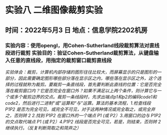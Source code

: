 # 实验八 二维图像裁剪实验
## 时间：2022年5月3 日  地点：信息学院2202机房
### 实验内容：使用opengl，用Cohen-Sutherland线段裁剪算法对直线段进行裁剪  实验目的：验证Cohen-Sutherland裁剪算法，从键盘输入任意的直线段，用指定的裁剪窗口裁剪直线段




_实验体会：裁剪，计算机内部存储的图形往往比较大，而屏幕显示的只是图形的一部分，因此需要确定图形哪些部分落在显示区之内，哪些落在显示区之外，这个选择的过程就称为裁剪。要裁剪一条直线段，首先要判断此直线的位置：它是否完全落在裁剪窗口内？它是否完全在窗口外？如果不满足以上两个条件，则计算它与一个或多个裁剪边界的交点。裁剪一条线段时，先求出端点p1和p2的编码code1和code2，然后进行二进制“或”运算和“与”运算。算法的基本流程，1.检查线段 P1P2 是否为完全可见，或完全不可见，对于这两种情况或完全取之，或完全弃之，否则转 2  2.找到 P1P2 在窗口外的一个端点 P1 (或 P2）3.用窗口的边与 P1P2 的交点取代端点 P1 (或 P2）4.P1P2 线段是否完全可见，若是，则结束，否则转 2 继续执行。（反复判断简取之和简弃之）_
